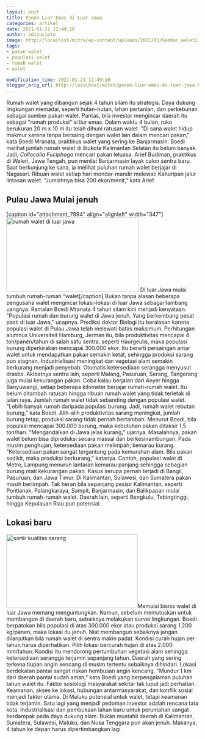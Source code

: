 ```yaml
---
layout: post
title: Panen Liur Emas di Luar Jawa
categories: artikel
date: 2021-01-21 12:49:10
author: adisucipto
image: http://localhost/mitra/wp-content/uploads/2021/01/Gambar_walet2_1024x576.jpg
tags:
- pakan walet
- populasi walet
- rumah walet
- walet

modification_time: 2021-01-21 12:49:10
blogger_orig_url: http://localhost/mitra/panen-liur-emas-di-luar-jawa.html
---
```


Rumah walet yang dibangun sejak 4 tahun silam itu strategis. Daya dukung lingkungan memadai, seperti hutan-hutan, lahan pertanian, dan perkebunan sebagai sumber pakan walet. Pantas, bila investor mengincar daerah itu sebagai "rumah produksi" si liur emas. Dalam waktu 4 bulan, ruko berukuran 20 m x 10 m itu telah dihuni ratusan walet.
"Di sana walet hidup makmur karena tanpa bersaing dengan walet lain dalam mencari pakan," kata Boedi Mranata, praktikus walet yang sering ke Banjarmasin. Boedi melihat jumlah rumah walet di ibukota Kalimantan Selatan itu belum banyak. Jadi, <i>Collocalia Fuciphaga</i> mencari pakan leluasa.
Arief Budiman, praktikus di Weleri, Jawa Tengah, pun menilai Banjarmasin layak calon sentra baru. Saat berkunjung ke sana, ia melihat puluhan rumah walet berjajar di Nagasari. Ribuan walet setiap hari mondar-mandir melewati Kahuripan jalur lintasan walet. "Jumlahnya bisa 200 ekor/menit," kata Arief.
<h2 id="jenuh">Pulau Jawa Mulai jenuh</h2>
[caption id="attachment_7894" align="alignleft" width="347"]<a href="http://127.0.0.1/mitra/wp-content/uploads/2021/01/Gambar_walet1_1024x576.jpg"><img class="wp-image-7894" src="http://127.0.0.1/mitra/wp-content/uploads/2021/01/Gambar_walet1_1024x576.jpg" alt="rumah walet di luar jawa" width="347" height="195" /></a> DI luar Jawa mulai tumbuh rumah-rumah “walet[/caption]
Bukan tanpa alasan beberapa pengusaha walet mengincar lokasi-lokasi di luar Jawa sebagai tambang uangnya. Ramalan Boedi Mranata 4 tahun silam kini menjadi kenyataan. "Populasi rumah dan burung walet di Jawa jenuh. Yang berkembang pesat pasti di luar Jawa," ucapnya.
Prediksi doktor Biologi itu beralasan karena populasi walet di Pulau Jawa telah melewati batas maksimum. Perhitungan alumnus Universiteit Hamburg, Jerman itu, bila produktivitas mencapai 4 ton/panen/tahun di salah satu sentra, seperti Haurgeulis, maka populasi burung diperkirakan mencapai 300.000 ekor. Itu berarti persaingan antar walet untuk mendapatkan pakan semakin ketat, sehingga produksi sarang pun stagnan.
Industrialisasi meningkat dan vegetasi alam semakin berkurang menjadi penyebab. Otomatis ketersediaan serangga menyusut drastis. Akibatnya sentra lain, seperti Malang, Pasuruan, Serang, Tangerang juga mulai kekurangan pakan. Coba kalau berjalan dari Anyer hingga Banyuwangi, setiap beberapa kilometer berjajar rumah-rumah walet.
Itu belum ditambah ratusan hingga ribuan rumah walet yang tidak terletak di jalan raya. Jumlah rumah walet tidak sebanding dengan populasi walet. "Lebih banyak rumah daripada populasi burung. Jadi, rumah walet rebutan burung," kata Boedi. Alih-alih produktivitas sarang meningkat, jumlah burung tetap, produksi sarang tidak pernah bertambah.
Menurut Boedi, bila populasi mencapai 300.000 burung, maka kebutuhan pakan ditaksir 1,5 ton/hari. "Mengandalkan di Jawa jelas kurang," ujarnya. Masalahnya, pakan walet belum bisa diproduksi secara massal dan berkesinambungan.
Pada musim penghujan, ketersediaan pakan melimpah; kemarau kurang. "Ketersediaan pakan sangat tergantung pada kemurahan alam. Bila pakan sedikit, maka produksi berkurang," katanya. Contoh, populasi walet di Metro, Lampung menurun lantaran kemarau panjang sehingga sebagian burung mati kekurangan pakan. Kasus serupa pernah terjadi di Bangil, Pasuruan, dan Jawa Timur.
Di Kalimantan, Sulawesi, dan Sumatera pakan masih berlimpah. Tak heran bila sepanjang pesisir Kalimantan, seperti Pontianak, Palangkaraya, Sampit, Banjarmasin, dan Balikpapan mulai tumbuh rumah-rumah walet. Daerah lain, seperti Bengkulu, Tebingtinggi, hingga Kepulauan Riau pun potensial.
<h2 id="Lokasi">Lokasi baru</h2>
<a href="http://127.0.0.1/mitra/wp-content/uploads/2021/01/Gambar_walet3_1024x576.jpg"><img class="alignleft wp-image-7895" src="http://127.0.0.1/mitra/wp-content/uploads/2021/01/Gambar_walet3_1024x576.jpg" alt="sortir kualitas sarang" width="344" height="194" /></a>Memulai bisnis walet di luar Jawa memang menguntungkan. Namun, sebelum memutuskan untuk membangun di daerah baru, sebaiknya melakukan survei lingkungan. Boedi berpatokan bila populasi di atas 300.000 ekor atau produksi sarang 1.200 kg/panen, maka lokasi itu jenuh. Niat membangun sebaiknya jangan dilanjutkan bila rumah walet di sentra makin padat.
Kondisi curah hujan per tahun harus diperhatikan. Pilih lokasi bercurah hujan di atas 2.000 mm/tahun. Kondisi itu mendorong pertumbuhan vegetasi alam sehingga ketersediaan serangga terjamin sepanjang tahun.
Daerah yang sering terkena tiupan angin kencang di musim tertentu sebaiknya dihindari. Lokasi berdekatan pantai sangat riskan hembusan angin kencang. "Mundur 1 km dari daerah pantai sudah aman," kata Boedi yang berpengalaman puluhan tahun walet itu.
Faktor sosiologi masyarakat sekitar tak luput jadi perhatian. Keamanan, akses ke lokasi, hubungan antarmasyarakat, dan konflik sosial menjadi faktor utama. Di Maluku potensial untuk walet, tetapi keamanan tidak terjamin.
Satu lagi yang menjadi pedoman investor adalah rencana tata kota. Industrialisasi dan pembukaan lahan baru untuk perumahan sangat berdampak pada daya dukung alam. Bukan mustahil daerah di Kalimantan, Sumatera, Sulawesi, Maluku, dan Nusa Tenggara pun akan jenuh. Makanya, 4 tahun ke depan harus dipertimbangkan lagi.
